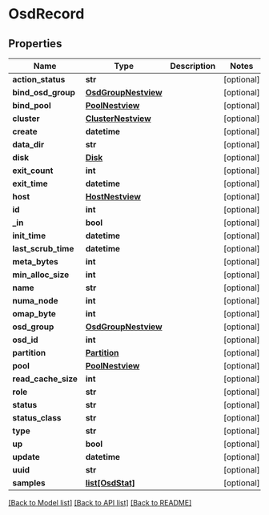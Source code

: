 # OsdRecord

## Properties
Name | Type | Description | Notes
------------ | ------------- | ------------- | -------------
**action_status** | **str** |  | [optional] 
**bind_osd_group** | [**OsdGroupNestview**](OsdGroupNestview.md) |  | [optional] 
**bind_pool** | [**PoolNestview**](PoolNestview.md) |  | [optional] 
**cluster** | [**ClusterNestview**](ClusterNestview.md) |  | [optional] 
**create** | **datetime** |  | [optional] 
**data_dir** | **str** |  | [optional] 
**disk** | [**Disk**](Disk.md) |  | [optional] 
**exit_count** | **int** |  | [optional] 
**exit_time** | **datetime** |  | [optional] 
**host** | [**HostNestview**](HostNestview.md) |  | [optional] 
**id** | **int** |  | [optional] 
**_in** | **bool** |  | [optional] 
**init_time** | **datetime** |  | [optional] 
**last_scrub_time** | **datetime** |  | [optional] 
**meta_bytes** | **int** |  | [optional] 
**min_alloc_size** | **int** |  | [optional] 
**name** | **str** |  | [optional] 
**numa_node** | **int** |  | [optional] 
**omap_byte** | **int** |  | [optional] 
**osd_group** | [**OsdGroupNestview**](OsdGroupNestview.md) |  | [optional] 
**osd_id** | **int** |  | [optional] 
**partition** | [**Partition**](Partition.md) |  | [optional] 
**pool** | [**PoolNestview**](PoolNestview.md) |  | [optional] 
**read_cache_size** | **int** |  | [optional] 
**role** | **str** |  | [optional] 
**status** | **str** |  | [optional] 
**status_class** | **str** |  | [optional] 
**type** | **str** |  | [optional] 
**up** | **bool** |  | [optional] 
**update** | **datetime** |  | [optional] 
**uuid** | **str** |  | [optional] 
**samples** | [**list[OsdStat]**](OsdStat.md) |  | [optional] 

[[Back to Model list]](../README.md#documentation-for-models) [[Back to API list]](../README.md#documentation-for-api-endpoints) [[Back to README]](../README.md)


